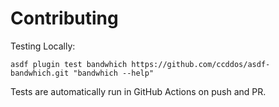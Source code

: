 # Contributing

Testing Locally:

```shell
asdf plugin test bandwhich https://github.com/ccddos/asdf-bandwhich.git "bandwhich --help"
```

Tests are automatically run in GitHub Actions on push and PR.

